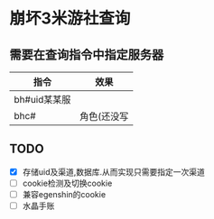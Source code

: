 # 崩坏3米游社查询

## 需要在查询指令中指定服务器

|指令|效果|
|-|-|
|bh#uid某某服||
|bhc#|角色(还没写|
## TODO
- [x] 存储uid及渠道,数据库.从而实现只需要指定一次渠道
- [ ] cookie检测及切换cookie
- [ ] 兼容egenshin的cookie
- [ ] 水晶手账
